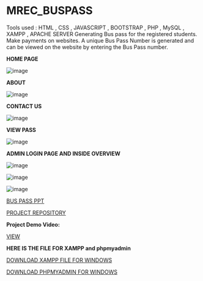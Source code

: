 # MREC_BUSPASS
Tools used : HTML , CSS , JAVASCRIPT , BOOTSTRAP , PHP , MySQL , XAMPP , APACHE SERVER Generating Bus pass for the registered students. Make payments on websites. A unique Bus Pass Number is generated and can be viewed on the website by entering the Bus Pass number.

**HOME PAGE**

![image](https://github.com/Techie03/MREC_BUSPASS/assets/96654142/0bcbfd05-0c18-49c7-a7e7-c38c8c0d54a5)

**ABOUT**

![image](https://github.com/Techie03/MREC_BUSPASS/assets/96654142/022f27e7-51c6-4e96-ae2c-ce5623a7c40c)

**CONTACT US**

![image](https://github.com/Techie03/MREC_BUSPASS/assets/96654142/ed708fd0-c558-42eb-82c7-d116d5715abe)

**VIEW PASS**

![image](https://github.com/Techie03/MREC_BUSPASS/assets/96654142/8921746d-a829-4cbc-9e65-2c21f4731319)

**ADMIN LOGIN PAGE AND INSIDE OVERVIEW**

![image](https://github.com/Techie03/MREC_BUSPASS/assets/96654142/de3b28b5-939f-45ea-b4b5-a920d51b8930)

![image](https://github.com/Techie03/MREC_BUSPASS/assets/96654142/b1e4b374-723b-4199-8f3e-f504b94252c3)

![image](https://github.com/Techie03/MREC_BUSPASS/assets/96654142/77272ec6-cd59-4e83-8fc8-26b04bcd4dc5)








[BUS PASS PPT](https://github.com/Techie03/MREC_BUSPASS/raw/main/BUS%20PASS.pptx)

[PROJECT REPOSITORY](https://github.com/Techie03/MREC_BUSPASS/)

**Project Demo Video:**

[VIEW](https://drive.google.com/file/d/16kHAYv4SeQBQLCMHqKLBF_lwpVpAfASw/view?usp=sharing)

**HERE IS THE FILE FOR XAMPP and phpmyadmin**

[DOWNLOAD XAMPP FILE FOR WINDOWS](https://sourceforge.net/projects/xampp/files/latest/download)

[DOWNLOAD PHPMYADMIN FOR WINDOWS](https://files.phpmyadmin.net/phpMyAdmin/5.2.1/phpMyAdmin-5.2.1-all-languages.zip)
